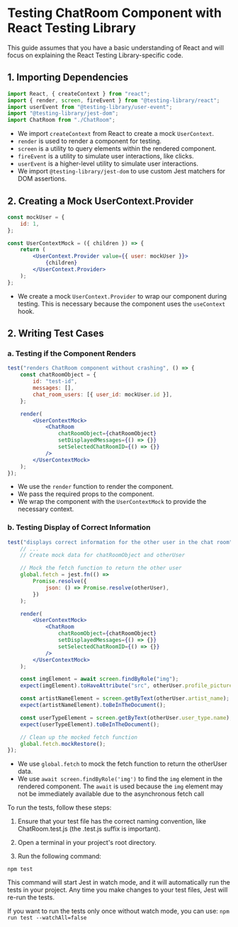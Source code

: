 # Testing ChatRoom Component with React Testing Library

This guide assumes that you have a basic understanding of React and will focus on explaining the React Testing Library-specific code.

## 1. Importing Dependencies

```jsx
import React, { createContext } from "react";
import { render, screen, fireEvent } from "@testing-library/react";
import userEvent from "@testing-library/user-event";
import "@testing-library/jest-dom";
import ChatRoom from "./ChatRoom";
```

- We import `createContext` from React to create a mock `UserContext`.
- `render` is used to render a component for testing.
- `screen` is a utility to query elements within the rendered component.
- `fireEvent` is a utility to simulate user interactions, like clicks.
- `userEvent` is a higher-level utility to simulate user interactions.
- We import `@testing-library/jest-dom` to use custom Jest matchers for DOM assertions.

## 2. Creating a Mock UserContext.Provider

```jsx
const mockUser = {
	id: 1,
};

const UserContextMock = ({ children }) => {
	return (
		<UserContext.Provider value={{ user: mockUser }}>
			{children}
		</UserContext.Provider>
	);
};
```

- We create a mock `UserContext.Provider` to wrap our component during testing. This is necessary because the component uses the `useContext` hook.

## 2. Writing Test Cases

### a. Testing if the Component Renders

```jsx
test("renders ChatRoom component without crashing", () => {
	const chatRoomObject = {
		id: "test-id",
		messages: [],
		chat_room_users: [{ user_id: mockUser.id }],
	};

	render(
		<UserContextMock>
			<ChatRoom
				chatRoomObject={chatRoomObject}
				setDisplayedMessages={() => {}}
				setSelectedChatRoomID={() => {}}
			/>
		</UserContextMock>
	);
});
```

- We use the `render` function to render the component.
- We pass the required props to the component.
- We wrap the component with the `UserContextMock` to provide the necessary context.

### b. Testing Display of Correct Information

```jsx
test("displays correct information for the other user in the chat room", async () => {
	// ...
	// Create mock data for chatRoomObject and otherUser

	// Mock the fetch function to return the other user
	global.fetch = jest.fn(() =>
		Promise.resolve({
			json: () => Promise.resolve(otherUser),
		})
	);

	render(
		<UserContextMock>
			<ChatRoom
				chatRoomObject={chatRoomObject}
				setDisplayedMessages={() => {}}
				setSelectedChatRoomID={() => {}}
			/>
		</UserContextMock>
	);

	const imgElement = await screen.findByRole("img");
	expect(imgElement).toHaveAttribute("src", otherUser.profile_picture_url);

	const artistNameElement = screen.getByText(otherUser.artist_name);
	expect(artistNameElement).toBeInTheDocument();

	const userTypeElement = screen.getByText(otherUser.user_type.name);
	expect(userTypeElement).toBeInTheDocument();

	// Clean up the mocked fetch function
	global.fetch.mockRestore();
});
```

- We use `global.fetch` to mock the fetch function to return the otherUser data.
- We use `await screen.findByRole('img')` to find the `img` element in the rendered component. The `await` is used because the `img` element may not be immediately available due to the asynchronous fetch call

To run the tests, follow these steps:

1. Ensure that your test file has the correct naming convention, like ChatRoom.test.js (the .test.js suffix is important).

2. Open a terminal in your project's root directory.

3. Run the following command:

`npm test`

This command will start Jest in watch mode, and it will automatically run the tests in your project. Any time you make changes to your test files, Jest will re-run the tests.

If you want to run the tests only once without watch mode, you can use:
`npm run test --watchAll=false`
